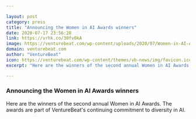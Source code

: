 ```yaml
---

layout: post
category: press
title: "Announcing the Women in AI Awards winners"
date: 2020-07-17 23:56:28
link: https://vrhk.co/30fv0kA
image: https://venturebeat.com/wp-content/uploads/2020/07/Women-in-AI-Awards-Transform-2020.png?w=1200&strip=all
domain: venturebeat.com
author: "VentureBeat"
icon: https://venturebeat.com/wp-content/themes/vb-news/img/favicon.ico
excerpt: "Here are the winners of the second annual Women in AI Awards. The awards are part of VentureBeat's continuing commitment to diversity in AI."

---
```


### Announcing the Women in AI Awards winners

Here are the winners of the second annual Women in AI Awards. The awards are part of VentureBeat's continuing commitment to diversity in AI.
